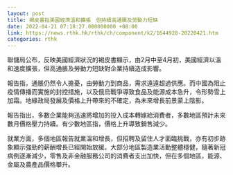 ```yaml
---
layout: post
title: 褐皮書指美國經濟溫和擴張　但持續高通脹及勞動力短缺
date: 2022-04-21 07:18:27.000000000 +08:00
link: https://news.rthk.hk/rthk/ch/component/k2/1644928-20220421.htm
categories: rthk
---
```


聯儲局公布，反映美國經濟狀況的褐皮書顯示，由2月中至4月初，美國經濟以溫和速度擴張，但高通脹及勞動力短缺對企業持續造成影響。

報告指，通脹仍然令人擔憂，由勞動力到商品，需求遠遠超過供應。而中國為阻止疫情傳播而實施的封控措施，以及俄烏戰爭導致食品及能源成本急升，令形勢雪上加霜。地緣政局發展及價格上升帶來的不確定，為未來增長前景蒙上陰影。

報告指出，多數企業能夠迅速將增加的投入成本轉嫁給消費者，多數地區預計未來數月價格壓力持續。有少數地區指，價格上升導致銷售減少。

就業方面，多個地區報告就業溫和增長，但招聘及留住人才面臨挑戰，亦有初步跡象顯示強勁的薪酬增長已經開始放緩。大部分地區製造業活動整體穩健，隨著新冠病例逐漸減少，零售及非金融服務公司的消費者支出加快，但在多個地區，能源、金屬及農產品價格攀升。
